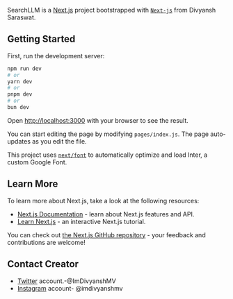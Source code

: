 SearchLLM is a [Next.js](https://nextjs.org/) project bootstrapped with [`Next-js`](https://github.com/vercel/next.js/tree/canary/packages/create-next-app) from Divyansh Saraswat.

## Getting Started

First, run the development server:

```bash
npm run dev
# or
yarn dev
# or
pnpm dev
# or
bun dev
```

Open [http://localhost:3000](http://localhost:3000) with your browser to see the result.

You can start editing the page by modifying `pages/index.js`. The page auto-updates as you edit the file.

This project uses [`next/font`](https://nextjs.org/docs/basic-features/font-optimization) to automatically optimize and load Inter, a custom Google Font.

## Learn More

To learn more about Next.js, take a look at the following resources:

- [Next.js Documentation](https://nextjs.org/docs) - learn about Next.js features and API.
- [Learn Next.js](https://nextjs.org/learn) - an interactive Next.js tutorial.

You can check out [the Next.js GitHub repository](https://github.com/vercel/next.js/) - your feedback and contributions are welcome!

## Contact Creator

- [Twitter](https://twitter.com/ImDivyanshMV) account.-@ImDivyanshMV
- [Instagram](https://www.instagram.com/imdivyanshmv/) account- @imdivyanshmv
